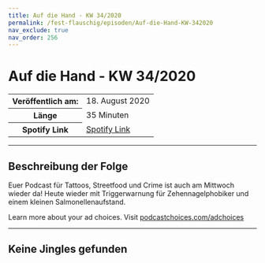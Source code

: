 ```yaml
---
title: Auf die Hand - KW 34/2020
permalink: /fest-flauschig/episoden/Auf-die-Hand-KW-342020
nav_exclude: true
nav_order: 256
---
```


# Auf die Hand - KW 34/2020
<table class="resp-table dcf-table dcf-table-responsive dcf-table-bordered dcf-table-striped dcf-w-100%">
                    <tbody>
                        <tr>
                            <th scope="row">Veröffentlich am:</th>
                            <td data-label="Veröffentlich am:">18. August 2020</td>
                        </tr>
                        <tr>
                            <th scope="row">Länge </th>
                            <td data-label="Länge ">35 Minuten</td>
                        </tr><tr>
                                <th scope="row">Spotify Link</th>
                                <td data-label="Spotify Link"><a href="https://open.spotify.com/episode/4BIKrdVzbcTbP7XxmUDJ2l">Spotify Link</a></td>
                            </tr></tbody>
                </table>

***

## Beschreibung der Folge

<div>
<p>Euer Podcast für Tattoos, Streetfood und Crime ist auch am Mittwoch wieder da! Heute wieder mit Triggerwarnung für Zehennagelphobiker und einem kleinen Salmonellenaufstand.</p><p> </p><p>Learn more about your ad choices. Visit <a href="https://podcastchoices.com/adchoices">podcastchoices.com/adchoices</a></p>  
</div>

***

## Keine Jingles gefunden